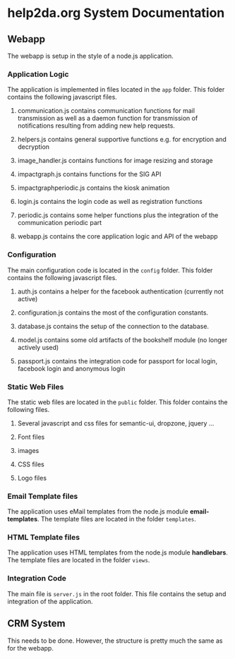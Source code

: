 # help2da.org System Documentation


## Webapp

The webapp is setup in the style of a node.js application.


### Application Logic

The application is implemented in files located in the `app` folder. This folder contains the following javascript files.


1. communication.js contains communication functions for mail transmission as well as a daemon function for transmission of notifications resulting from adding new help requests.

1. helpers.js contains general supportive functions e.g. for encryption and decryption

1. image_handler.js contains functions for image resizing and storage

1. impactgraph.js contains functions for the SIG API 

1. impactgraphperiodic.js contains the kiosk animation

1. login.js contains the login code as well as registration functions

1. periodic.js contains some helper functions plus the integration of the communication periodic part

1. webapp.js contains the core application logic and API of the webapp


### Configuration

The main configuration code is located in the `config` folder. This folder contains the following javascript files.

1. auth.js contains a helper for the facebook authentication (currently not active)

1. configuration.js contains the most of the configuration constants.

1. database.js contains the setup of the connection to the database.

1. model.js contains some old artifacts of the bookshelf module (no longer actively used)

1. passport.js contains the integration code for passport for local login, facebook login and anonymous login


### Static Web Files

The static web files are located in the `public` folder. This folder contains the following files.

1. Several javascript and css files for semantic-ui, dropzone, jquery ...

1. Font files

1. images

1. CSS files

1. Logo files


### Email Template files

The application uses eMail templates from the node.js module **email-templates**. The template files are located in the folder `templates`.


### HTML Template files

The application uses HTML templates from the node.js module **handlebars**. The template files are located in the folder `views`.


### Integration Code

The main file is `server.js` in the root folder. This file contains the setup and integration of the application. 



## CRM System

This needs to be done. However, the structure is pretty much the same as for the webapp.







